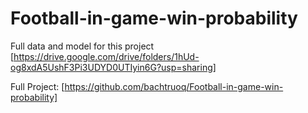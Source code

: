 # Football-in-game-win-probability

Full data and model for this project [https://drive.google.com/drive/folders/1hUd-og8xdA5UshF3Pi3UDYD0UTIyin6G?usp=sharing]

Full Project: [https://github.com/bachtruoq/Football-in-game-win-probability]
